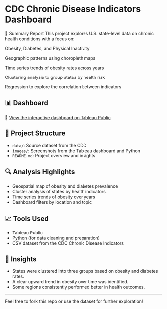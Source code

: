 # CDC Chronic Disease Indicators Dashboard

📝 Summary Report
This project explores U.S. state-level data on chronic health conditions with a focus on:

Obesity, Diabetes, and Physical Inactivity

Geographic patterns using choropleth maps

Time series trends of obesity rates across years

Clustering analysis to group states by health risk

Regression to explore the correlation between indicators
## 📊 Dashboard

🔗 [View the interactive dashboard on Tableau Public](https://public.tableau.com/app/profile/ann.mariya7782/viz/CDCChronicDiseaseIndicators/CDCChronicDiseaseIndicators)

## 📁 Project Structure

- `data/`: Source dataset from the CDC
- `images/`: Screenshots from the Tableau dashboard and Python
- `README.md`: Project overview and insights

## 🔍 Analysis Highlights

- Geospatial map of obesity and diabetes prevalence
- Cluster analysis of states by health indicators
- Time series trends of obesity over years
- Dashboard filters by location and topic

## 📈 Tools Used

- Tableau Public
- Python (for data cleaning and preparation)
- CSV dataset from the CDC Chronic Disease Indicators

## 🧪 Insights

- States were clustered into three groups based on obesity and diabetes rates.
- A clear upward trend in obesity over time was identified.
- Some regions consistently performed better in health outcomes.

---

Feel free to fork this repo or use the dataset for further exploration!

